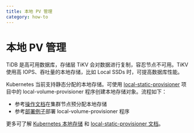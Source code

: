 ```yaml
---
title: 本地 PV 管理
category: how-to
---
```


# 本地 PV 管理

TiDB 是高可用数据库，存储层 TiKV 会对数据进行复制，容忍节点不可用。TiKV 使用高
IOPS、吞吐量的本地存储，比如 Local SSDs 时，可提高数据库性能。

Kubernetes 当前支持静态分配的本地存储。可使用
[local-static-provisioner](https://github.com/kubernetes-sigs/sig-storage-local-static-provisioner) 项目中的
local-volume-provisioner 程序创建本地存储对象。流程如下：

- 参考[操作文档](https://github.com/kubernetes-sigs/sig-storage-local-static-provisioner/blob/master/docs/operations.md)在集群节点预分配本地存储
- 参考[部署例子](https://github.com/kubernetes-sigs/sig-storage-local-static-provisioner/tree/master/helm)部署 local-volume-provisioner 程序

更多可了解 [Kubernetes 本地存储](https://kubernetes.io/docs/concepts/storage/volumes/#local) 和 [local-static-provisioner 文档](https://github.com/kubernetes-sigs/sig-storage-local-static-provisioner#overview)。
